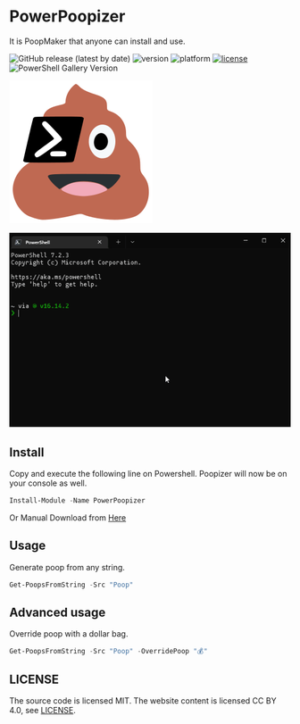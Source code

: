 # PowerPoopizer

It is PoopMaker that anyone can install and use.

![GitHub release (latest by date)](https://img.shields.io/github/v/release/powershell/powershell?label=PowerShell)
![version](https://img.shields.io/powershellgallery/v/PowerPoopizer)
![platform](https://img.shields.io/powershellgallery/p/DNS.1.1.1.1)
[![license](https://img.shields.io/badge/license-MIT-green)](./LICENSE)
![PowerShell Gallery Version](https://img.shields.io/powershellgallery/v/Pester?label=Pester)

![PackageIcon](https://raw.githubusercontent.com/ShortArrow/power-poopizer/main/PackageIcon.svg)

![usage](usage.gif)

## Install

Copy and execute the following line on Powershell.
Poopizer will now be on your console as well.

```powershell
Install-Module -Name PowerPoopizer
```

Or Manual Download from [Here](https://www.powershellgallery.com/packages/PowerPoopizer)

## Usage

Generate poop from any string.

```powershell
Get-PoopsFromString -Src "Poop"
```

## Advanced usage

Override poop with a dollar bag.

```powershell
Get-PoopsFromString -Src "Poop" -OverridePoop "💰"
```

## LICENSE

The source code is licensed MIT. The website content is licensed CC BY 4.0, see [LICENSE](LICENSE).
